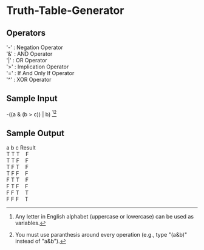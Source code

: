 # Truth-Table-Generator
## Operators
'-' : Negation Operator\
'&' : AND Operator\
'|' : OR Operator\
'>' : Implication Operator\
'=' : If And Only If Operator\
'^' : XOR Operator

## Sample Input
-((a & (b > c)) | b)
[^1][^2]

## Sample Output
a b c Result  \
T T T &nbsp;&nbsp; F \
T T F &nbsp;&nbsp; F \
T F T &nbsp;&nbsp; F \
T F F &nbsp;&nbsp; F \
F T T &nbsp;&nbsp; F \
F T F &nbsp;&nbsp; F \
F F T &nbsp;&nbsp; T \
F F F &nbsp;&nbsp; T 

[^1]: Any letter in English alphabet (uppercase or lowercase) can be used as variables.
[^2]: You must use paranthesis around every operation (e.g., type "(a&b)" instead of "a&b").

